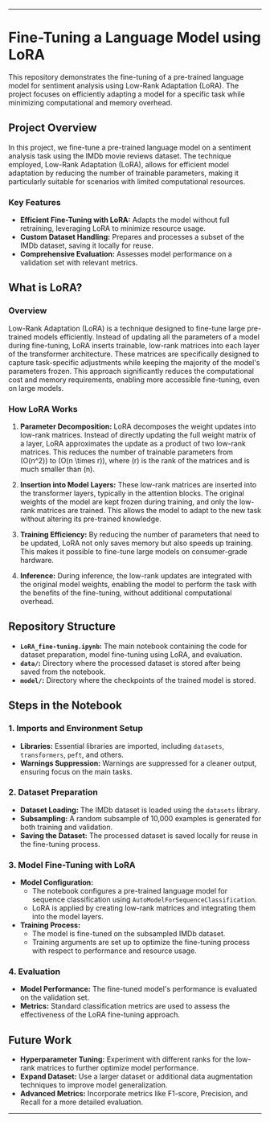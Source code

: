 

---

# Fine-Tuning a Language Model using LoRA

This repository demonstrates the fine-tuning of a pre-trained language model for sentiment analysis using Low-Rank Adaptation (LoRA). The project focuses on efficiently adapting a model for a specific task while minimizing computational and memory overhead.

## Project Overview

In this project, we fine-tune a pre-trained language model on a sentiment analysis task using the IMDb movie reviews dataset. The technique employed, Low-Rank Adaptation (LoRA), allows for efficient model adaptation by reducing the number of trainable parameters, making it particularly suitable for scenarios with limited computational resources.

### Key Features

- **Efficient Fine-Tuning with LoRA:** Adapts the model without full retraining, leveraging LoRA to minimize resource usage.
- **Custom Dataset Handling:** Prepares and processes a subset of the IMDb dataset, saving it locally for reuse.
- **Comprehensive Evaluation:** Assesses model performance on a validation set with relevant metrics.

## What is LoRA?

### Overview

Low-Rank Adaptation (LoRA) is a technique designed to fine-tune large pre-trained models efficiently. Instead of updating all the parameters of a model during fine-tuning, LoRA inserts trainable, low-rank matrices into each layer of the transformer architecture. These matrices are specifically designed to capture task-specific adjustments while keeping the majority of the model's parameters frozen. This approach significantly reduces the computational cost and memory requirements, enabling more accessible fine-tuning, even on large models.

### How LoRA Works

1. **Parameter Decomposition:** LoRA decomposes the weight updates into low-rank matrices. Instead of directly updating the full weight matrix of a layer, LoRA approximates the update as a product of two low-rank matrices. This reduces the number of trainable parameters from \(O(n^2)\) to \(O(n \times r)\), where \(r\) is the rank of the matrices and is much smaller than \(n\).

2. **Insertion into Model Layers:** These low-rank matrices are inserted into the transformer layers, typically in the attention blocks. The original weights of the model are kept frozen during training, and only the low-rank matrices are trained. This allows the model to adapt to the new task without altering its pre-trained knowledge.

3. **Training Efficiency:** By reducing the number of parameters that need to be updated, LoRA not only saves memory but also speeds up training. This makes it possible to fine-tune large models on consumer-grade hardware.

4. **Inference:** During inference, the low-rank updates are integrated with the original model weights, enabling the model to perform the task with the benefits of the fine-tuning, without additional computational overhead.

## Repository Structure

- **`LoRA_fine-tuning.ipynb`:** The main notebook containing the code for dataset preparation, model fine-tuning using LoRA, and evaluation.
- **`data/`:** Directory where the processed dataset is stored after being saved from the notebook.
- **`model/`:** Directory where the checkpoints of the trained model is stored.

## Steps in the Notebook

### 1. Imports and Environment Setup

- **Libraries:** Essential libraries are imported, including `datasets`, `transformers`, `peft`, and others.
- **Warnings Suppression:** Warnings are suppressed for a cleaner output, ensuring focus on the main tasks.

### 2. Dataset Preparation

- **Dataset Loading:** The IMDb dataset is loaded using the `datasets` library.
- **Subsampling:** A random subsample of 10,000 examples is generated for both training and validation.
- **Saving the Dataset:** The processed dataset is saved locally for reuse in the fine-tuning process.

### 3. Model Fine-Tuning with LoRA

- **Model Configuration:**
  - The notebook configures a pre-trained language model for sequence classification using `AutoModelForSequenceClassification`.
  - LoRA is applied by creating low-rank matrices and integrating them into the model layers.
- **Training Process:**
  - The model is fine-tuned on the subsampled IMDb dataset.
  - Training arguments are set up to optimize the fine-tuning process with respect to performance and resource usage.

### 4. Evaluation

- **Model Performance:** The fine-tuned model's performance is evaluated on the validation set.
- **Metrics:** Standard classification metrics are used to assess the effectiveness of the LoRA fine-tuning approach.

## Future Work

- **Hyperparameter Tuning:** Experiment with different ranks for the low-rank matrices to further optimize model performance.
- **Expand Dataset:** Use a larger dataset or additional data augmentation techniques to improve model generalization.
- **Advanced Metrics:** Incorporate metrics like F1-score, Precision, and Recall for a more detailed evaluation.

---